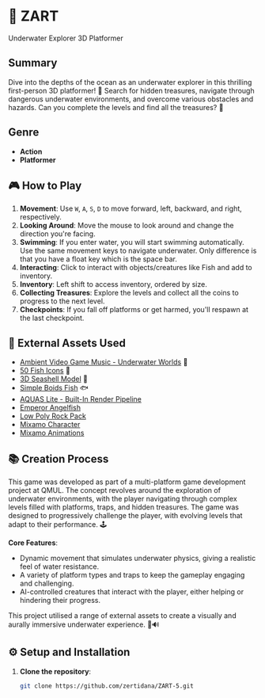 # 🌊 ZART 
Underwater Explorer 3D Platformer

## Summary
Dive into the depths of the ocean as an underwater explorer in this thrilling first-person 3D platformer! 🧭 Search for hidden treasures, navigate through dangerous underwater environments, and overcome various obstacles and hazards. Can you complete the levels and find all the treasures? 🌟

## Genre
- **Action**
- **Platformer**

## 🎮 How to Play
1. **Movement**: Use `W`, `A`, `S`, `D` to move forward, left, backward, and right, respectively. 
2. **Looking Around**: Move the mouse to look around and change the direction you're facing.
3. **Swimming**: If you enter water, you will start swimming automatically. Use the same movement keys to navigate underwater. Only difference is that you have a float key which is the space bar.
6. **Interacting**: Click to interact with objects/creatures like Fish and add to inventory.
7. **Inventory**: Left shift to access inventory, ordered by size.
8. **Collecting Treasures**: Explore the levels and collect all the coins to progress to the next level.
9. **Checkpoints**: If you fall off platforms or get harmed, you'll respawn at the last checkpoint.

## 🎨 External Assets Used
- [Ambient Video Game Music - Underwater Worlds](https://assetstore.unity.com/packages/audio/ambient/nature/ambient-video-game-music-underwater-worlds-220371) 🎵
- [50 Fish Icons](https://assetstore.unity.com/packages/2d/gui/icons/50-fish-icons-64722) 🐠
- [3D Seashell Model](https://assetstore.unity.com/packages/3d/characters/animals/fish/3d-seashell-208785) 🐚
- [Simple Boids Fish](https://assetstore.unity.com/packages/3d/characters/animals/simple-boids-flocks-of-birds-fish-and-insects-164188) 🐟
- [AQUAS Lite - Built-In Render Pipeline](https://assetstore.unity.com/packages/vfx/shaders/aquas-lite-built-in-render-pipeline-53519)
- [Emperor Angelfish](https://assetstore.unity.com/packages/3d/characters/animals/fish/emperor-angelfish-263329)
- [Low Poly Rock Pack](https://assetstore.unity.com/packages/3d/environments/low-poly-rock-pack-57874)
- [Mixamo Character](https://www.mixamo.com/#/?page=1&type=Character)
- [Mixamo Animations](https://www.mixamo.com/#/?page=1&type=Motion%2CMotionPack)
  
## 📚 Creation Process
This game was developed as part of a multi-platform game development project at QMUL. The concept revolves around the exploration of underwater environments, with the player navigating through complex levels filled with platforms, traps, and hidden treasures. The game was designed to progressively challenge the player, with evolving levels that adapt to their performance. 🕹️

**Core Features**:
- Dynamic movement that simulates underwater physics, giving a realistic feel of water resistance.
- A variety of platform types and traps to keep the gameplay engaging and challenging.
- AI-controlled creatures that interact with the player, either helping or hindering their progress.

This project utilised a range of external assets to create a visually and aurally immersive underwater experience. 🎨🔊

## ⚙️ Setup and Installation
1. **Clone the repository**:
   ```bash
   git clone https://github.com/zertidana/ZART-5.git


